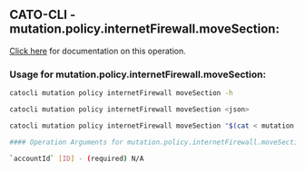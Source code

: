 
## CATO-CLI - mutation.policy.internetFirewall.moveSection:
[Click here](https://api.catonetworks.com/documentation/#mutation-mutation.policy.internetFirewall.moveSection) for documentation on this operation.

### Usage for mutation.policy.internetFirewall.moveSection:

```bash
catocli mutation policy internetFirewall moveSection -h

catocli mutation policy internetFirewall moveSection <json>

catocli mutation policy internetFirewall moveSection "$(cat < mutation.policy.internetFirewall.moveSection.json)"

#### Operation Arguments for mutation.policy.internetFirewall.moveSection ####

`accountId` [ID] - (required) N/A    
